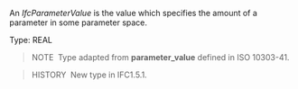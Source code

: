 ﻿An _IfcParameterValue_ is the value which specifies the amount of a parameter in some parameter space.

Type: REAL

> NOTE&nbsp; Type adapted from **parameter_value** defined in ISO 10303-41.

> HISTORY&nbsp; New type in IFC1.5.1.

